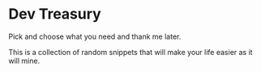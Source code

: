 # Dev Treasury

Pick and choose what you need and thank me later.

This is a collection of random snippets that will make your life easier as it will mine.
